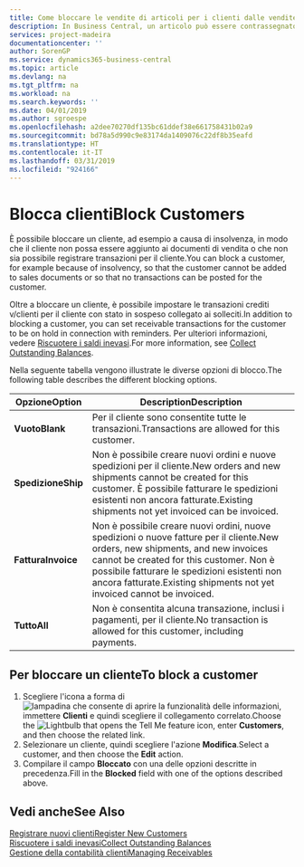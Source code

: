 ```yaml
---
title: Come bloccare le vendite di articoli per i clienti dalle vendite o dagli acquisti
description: In Business Central, un articolo può essere contrassegnato come bloccato per la vendita, per l'acquisto o per tutti gli scopi.
services: project-madeira
documentationcenter: ''
author: SorenGP
ms.service: dynamics365-business-central
ms.topic: article
ms.devlang: na
ms.tgt_pltfrm: na
ms.workload: na
ms.search.keywords: ''
ms.date: 04/01/2019
ms.author: sgroespe
ms.openlocfilehash: a2dee70270df135bc61ddef38e661758431b02a9
ms.sourcegitcommit: bd78a5d990c9e83174da1409076c22df8b35eafd
ms.translationtype: HT
ms.contentlocale: it-IT
ms.lasthandoff: 03/31/2019
ms.locfileid: "924166"
---
```

# <a name="block-customers"></a><span data-ttu-id="c1b10-103">Blocca clienti</span><span class="sxs-lookup"><span data-stu-id="c1b10-103">Block Customers</span></span>
<span data-ttu-id="c1b10-104">È possibile bloccare un cliente, ad esempio a causa di insolvenza, in modo che il cliente non possa essere aggiunto ai documenti di vendita o che non sia possibile registrare transazioni per il cliente.</span><span class="sxs-lookup"><span data-stu-id="c1b10-104">You can block a customer, for example because of insolvency, so that the customer cannot be added to sales documents or so that no transactions can be posted for the customer.</span></span>

<span data-ttu-id="c1b10-105">Oltre a bloccare un cliente, è possibile impostare le transazioni crediti v/clienti per il cliente con stato in sospeso collegato ai solleciti.</span><span class="sxs-lookup"><span data-stu-id="c1b10-105">In addition to blocking a customer, you can set receivable transactions for the customer to be on hold in connection with reminders.</span></span> <span data-ttu-id="c1b10-106">Per ulteriori informazioni, vedere [Riscuotere i saldi inevasi](receivables-collect-outstanding-balances.md).</span><span class="sxs-lookup"><span data-stu-id="c1b10-106">For more information, see [Collect Outstanding Balances](receivables-collect-outstanding-balances.md).</span></span>   

<span data-ttu-id="c1b10-107">Nella seguente tabella vengono illustrate le diverse opzioni di blocco.</span><span class="sxs-lookup"><span data-stu-id="c1b10-107">The following table describes the different blocking options.</span></span>  

|<span data-ttu-id="c1b10-108">Opzione</span><span class="sxs-lookup"><span data-stu-id="c1b10-108">Option</span></span>|<span data-ttu-id="c1b10-109">Description</span><span class="sxs-lookup"><span data-stu-id="c1b10-109">Description</span></span>|  
|--------------------|------------|  
|<span data-ttu-id="c1b10-110">**Vuoto**</span><span class="sxs-lookup"><span data-stu-id="c1b10-110">**Blank**</span></span>|<span data-ttu-id="c1b10-111">Per il cliente sono consentite tutte le transazioni.</span><span class="sxs-lookup"><span data-stu-id="c1b10-111">Transactions are allowed for this customer.</span></span>|
|<span data-ttu-id="c1b10-112">**Spedizione**</span><span class="sxs-lookup"><span data-stu-id="c1b10-112">**Ship**</span></span>|<span data-ttu-id="c1b10-113">Non è possibile creare nuovi ordini e nuove spedizioni per il cliente.</span><span class="sxs-lookup"><span data-stu-id="c1b10-113">New orders and new shipments cannot be created for this customer.</span></span> <span data-ttu-id="c1b10-114">È possibile fatturare le spedizioni esistenti non ancora fatturate.</span><span class="sxs-lookup"><span data-stu-id="c1b10-114">Existing shipments not yet invoiced can be invoiced.</span></span>|  
|<span data-ttu-id="c1b10-115">**Fattura**</span><span class="sxs-lookup"><span data-stu-id="c1b10-115">**Invoice**</span></span>|<span data-ttu-id="c1b10-116">Non è possibile creare nuovi ordini, nuove spedizioni o nuove fatture per il cliente.</span><span class="sxs-lookup"><span data-stu-id="c1b10-116">New orders, new shipments, and new invoices cannot be created for this customer.</span></span> <span data-ttu-id="c1b10-117">Non è possibile fatturare le spedizioni esistenti non ancora fatturate.</span><span class="sxs-lookup"><span data-stu-id="c1b10-117">Existing shipments not yet invoiced cannot be invoiced.</span></span>|  
|<span data-ttu-id="c1b10-118">**Tutto**</span><span class="sxs-lookup"><span data-stu-id="c1b10-118">**All**</span></span>|<span data-ttu-id="c1b10-119">Non è consentita alcuna transazione, inclusi i pagamenti, per il cliente.</span><span class="sxs-lookup"><span data-stu-id="c1b10-119">No transaction is allowed for this customer, including payments.</span></span>|  

## <a name="to-block-a-customer"></a><span data-ttu-id="c1b10-120">Per bloccare un cliente</span><span class="sxs-lookup"><span data-stu-id="c1b10-120">To block a customer</span></span>  
1. <span data-ttu-id="c1b10-121">Scegliere l'icona a forma di ![lampadina che consente di aprire la funzionalità delle informazioni](media/ui-search/search_small.png "Informazioni sull'operazione che si desidera eseguire"), immettere **Clienti** e quindi scegliere il collegamento correlato.</span><span class="sxs-lookup"><span data-stu-id="c1b10-121">Choose the ![Lightbulb that opens the Tell Me feature](media/ui-search/search_small.png "Tell me what you want to do") icon, enter **Customers**, and then choose the related link.</span></span>
2. <span data-ttu-id="c1b10-122">Selezionare un cliente, quindi scegliere l'azione **Modifica**.</span><span class="sxs-lookup"><span data-stu-id="c1b10-122">Select a customer, and then choose the **Edit** action.</span></span>
3. <span data-ttu-id="c1b10-123">Compilare il campo **Bloccato** con una delle opzioni descritte in precedenza.</span><span class="sxs-lookup"><span data-stu-id="c1b10-123">Fill in the **Blocked** field with one of the options described above.</span></span>

## <a name="see-also"></a><span data-ttu-id="c1b10-124">Vedi anche</span><span class="sxs-lookup"><span data-stu-id="c1b10-124">See Also</span></span>  
[<span data-ttu-id="c1b10-125">Registrare nuovi clienti</span><span class="sxs-lookup"><span data-stu-id="c1b10-125">Register New Customers</span></span>](sales-how-register-new-customers.md)  
[<span data-ttu-id="c1b10-126">Riscuotere i saldi inevasi</span><span class="sxs-lookup"><span data-stu-id="c1b10-126">Collect Outstanding Balances</span></span>](receivables-collect-outstanding-balances.md)  
[<span data-ttu-id="c1b10-127">Gestione della contabilità clienti</span><span class="sxs-lookup"><span data-stu-id="c1b10-127">Managing Receivables</span></span>](receivables-manage-receivables.md)  
